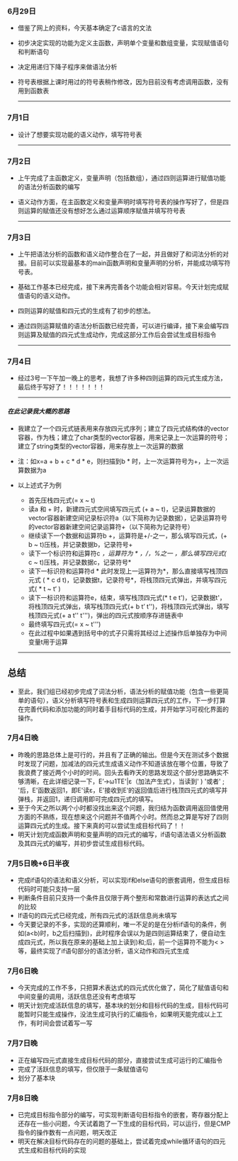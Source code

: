 ### 6月29日

* 借鉴了网上的资料，今天基本确定了c语言的文法

* 初步决定实现的功能为定义主函数，声明单个变量和数组变量，实现赋值语句和判断语句

* 决定用递归下降子程序来做语法分析

* 符号表根据上课时用过的符号表稍作修改，因为目前没有考虑调用函数，没有用到函数表

  --------------------------------------------------

### 7月1日

* 设计了想要实现功能的语义动作，填写符号表

  -------------------------------------------

### 7月2日

- 上午完成了主函数定义，变量声明（包括数组），通过四则运算进行赋值功能的语法分析函数的编写

- 语义动作方面，在主函数定义和变量声明时填写符号表的操作写好了，但是四则运算的赋值还没有想好怎么通过运算顺序赋值并填写符号表

  -------------------------------------

### 7月3日

- 上午把语法分析的函数和语义动作整合在了一起，并且做好了和词法分析的对接。目前可以实现最基本的main函数声明和变量声明的分析，并能成功填写符号表。

- 基础工作基本已经完成，接下来再完善各个功能会相对容易。今天计划完成赋值语句的语义动作。

- 四则运算的赋值和四元式的生成有了初步的想法。

- 通过四则运算赋值的语法分析函数已经完善，可以进行编译，接下来会编写四则运算及赋值的四元式生成动作，完成这部分工作后会尝试生成目标指令

  -----------------------------

### 7月4日

- 经过3号一下午加一晚上的思考，我想了许多种四则运算的四元式生成方法，最后终于写好了！！！！！！！

  -----------------------

#### *在此记录我大概的思路*

- 我建立了一个四元式链表用来存放四元式序列；建立了四元式结构体的vector容器，作为栈；建立了char类型的vector容器，用来记录上一次运算的符号；建立了string类型的vector容器，用来存放上一次运算的数据

- 注：如x=a + b + c * d * e，则扫描到b * 时，上一次运算符号为+，上一次运算数据为a

- 以上述式子为例

  - 首先压栈四元式(= x ~ t)
  - 读a 和 + 时，新建四元式空间填写四元式 (+ a ~ t)，记录运算数据的vector容器新建空间记录标识符a（以下简称为记录数据），记录运算符号的vector容器新建空间记录运算符+（以下简称为记录符号）
  - 继续读下一个数据和运算符b +，运算符是+/-之一，那么填写四元式，(+ b ~ t)压栈，并记录数据b，记录符号+
  - 读下一个标识符和运算符c *，运算符为 * ，/，%之一 ，那么填写四元式(* c ~ t)压栈，并记录数据c，记录符号*
  - 读下一标识符和运算符d * 此时发现上一运算符为*，那么直接填写栈顶四元式 ( * c d t)，记录数据t，记录符号*，将栈顶四元式弹出，并填写四元式( * t ~ t‘ )
  - 读下一标识符和运算符e，结束，填写栈顶四元式(* t e t')，记录数据t'， 将栈顶四元式弹出，填写栈顶四元式(+ b t’ t'')，将栈顶四元式弹出，填写栈顶四元式(+ a t'' t''')，弹出的四元式按顺序存进链表中
  - 最终填写四元式(= x ~ t''')
  - 在此过程中如果遇到括号中的式子只需将其经过上述操作后单独存为中间变量t用于运算

  ------------------------------

## 总结

- 至此，我们组已经初步完成了词法分析，语法分析的赋值功能（包含一些更简单的语句），语义分析填写符号表和生成四则运算四元式的工作，下一步打算在完善代码和添加功能的同时着手目标代码的生成，并开始学习可视化界面的操作。

### 7月4日晚

- 昨晚的思路总体上是可行的，并且有了正确的输出。但是今天在测试多个数据时发现了问题，加减法的四元式生成语义动作不知道该放在哪个位置，导致了我浪费了接近两个小时的时间。回头去看昨天的思路发现这个部分思路确实不够清晰，在此详细记录一下，E’→ω1TE'|ε（加法产生式），当读到' ) '或者' ; '后，E'函数返回1，即E'读ε，E'接收到E‘的返回值后进行栈顶四元式的填写并弹栈，并返回1，递归调用即可完成四元式的填写。
- 至于今天之所以两个小时都没找出来这个问题，我归结为函数调用返回值使用方面的不熟练，现在想来这个问题并不值两个小时。然而总之算是写好了四则运算四元式的生成。接下来真的可以尝试生成目标代码了！！
- 明天计划完成函数声明和变量声明的四元式的编写，if语句语法语义分析函数及其四元式的编写，并初步尝试生成目标代码。

### 7月5日晚+6日半夜

- 完成if语句的语法和语义分析，可以实现if和else语句的嵌套调用，但生成目标代码时可能只支持一层  
- 判断条件目前只支持一个条件且仅限于两个整形和常数进行运算的表达式之间的比较  
- If语句的四元式已经完成，所有四元式的活跃信息尚未填写
- 今天要记录的不多，实现的还算顺利，唯一不足的是在分析if语句的条件，例如(a<b)时，b之后扫描到)，此时程序会误以为是四则运算结束了，便自动生成四元式，所以我在原来的基础上加上读到)和;后，前一个运算符不能为< >等，最终实现了if语句部分的语法分析，语义动作和四元式生成

### 7月6日晚

- 今天完成的工作不多，只把算术表达式的四元式优化做了，简化了赋值语句和中间变量的调用，活跃信息还没有考虑填写
- 明天计划完成活跃信息的填写，基本块的划分和目标代码的生成，目标代码可能暂时只能生成操作，没法生成可执行的汇编指令，如果明天能完成以上工作，有时间会尝试着写一写

### 7月7日晚

- 正在编写四元式直接生成目标代码的部分，直接尝试生成可运行的汇编指令
- 完成了活跃信息的填写，但仅限于一条赋值语句
- 划分了基本块

### 7月8日晚

- 已完成目标指令部分的编写，可实现判断语句目标指令的嵌套，寄存器分配上还存在一些小问题，今天试着跑了一下生成的目标代码，可以运行，但是CMP指令的操作数有一点问题，明天改正
- 明天在解决目标代码存在的问题的基础上，尝试着完成while循环语句的四元式生成和目标代码的实现